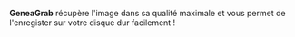 **GeneaGrab** récupère l'image dans sa qualité maximale et vous permet de l'enregister sur votre disque dur facilement !
